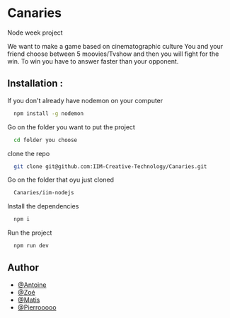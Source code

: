 # Canaries
Node week project

We want to make a game based on cinematographic culture 
You and your friend choose between 5 moovies/Tvshow and then you will fight for the win.
To win you have to answer faster than your opponent.





## Installation :

If you don't already have nodemon on your computer 
```bash
  npm install -g nodemon
```
Go on the folder you want to put the project
```bash
  cd folder you choose
```
clone the repo
```bash
  git clone git@github.com:IIM-Creative-Technology/Canaries.git
```
Go on the folder that oyu just cloned
```bash
  Canaries/iim-nodejs
```
Install the dependencies
```bash
  npm i
```
Run the project
```bash
  npm run dev
```



## Author

- [@Antoine](https://github.com/AntoineBendafiSchulmann)
- [@Zoé](https://github.com/Zoemchl)
- [@Matis](https://github.com/matdn)
- [@Pierrooooo](https://github.com/Pierrooooo)

